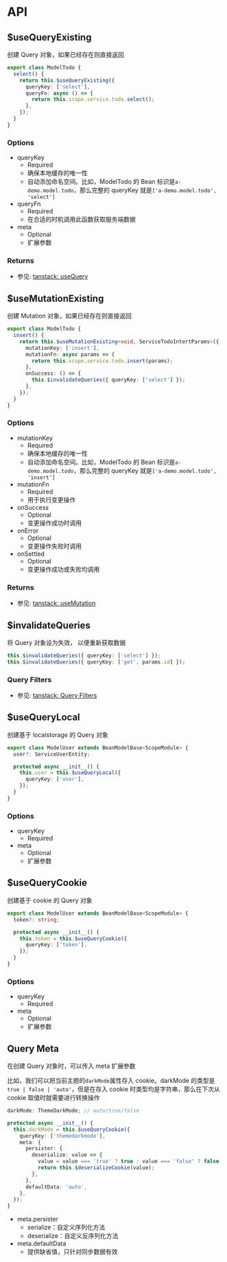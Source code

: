 # API

## $useQueryExisting

创建 Query 对象，如果已经存在则直接返回

```typescript
export class ModelTodo {
  select() {
    return this.$useQueryExisting({
      queryKey: ['select'],
      queryFn: async () => {
        return this.scope.service.todo.select();
      },
    });
  }
}
```

### Options

- queryKey
  - Required
  - 确保本地缓存的唯一性
  - 自动添加命名空间。比如，ModelTodo 的 Bean 标识是`a-demo.model.todo`，那么完整的 queryKey 就是`['a-demo.model.todo', 'select']`
- queryFn
  - Required
  - 在合适的时机调用此函数获取服务端数据
- meta
  - Optional
  - 扩展参数

### Returns

- 参见: [tanstack: useQuery](https://tanstack.com/query/latest/docs/framework/vue/reference/useQuery)

## $useMutationExisting

创建 Mutation 对象，如果已经存在则直接返回

```typescript
export class ModelTodo {
  insert() {
    return this.$useMutationExisting<void, ServiceTodoIntertParams>({
      mutationKey: ['insert'],
      mutationFn: async params => {
        return this.scope.service.todo.insert(params);
      },
      onSuccess: () => {
        this.$invalidateQueries({ queryKey: ['select'] });
      },
    });
  }
}
```

### Options

- mutationKey
  - Required
  - 确保本地缓存的唯一性
  - 自动添加命名空间。比如，ModelTodo 的 Bean 标识是`a-demo.model.todo`，那么完整的 queryKey 就是`['a-demo.model.todo', 'insert']`
- mutationFn
  - Required
  - 用于执行变更操作
- onSuccess
  - Optional
  - 变更操作成功时调用
- onError
  - Optional
  - 变更操作失败时调用
- onSettled
  - Optional
  - 变更操作成功或失败均调用

### Returns

- 参见: [tanstack: useMutation](https://tanstack.com/query/latest/docs/framework/vue/reference/useMutation)

## $invalidateQueries

将 Query 对象设为失效， 以便重新获取数据

```typescript
this.$invalidateQueries({ queryKey: ['select'] });
this.$invalidateQueries({ queryKey: ['get', params.id] });
```

### Query Filters

- 参见: [tanstack: Query Filters](https://tanstack.com/query/latest/docs/framework/vue/guides/filters#query-filters)

## $useQueryLocal

创建基于 localstorage 的 Query 对象

```typescript
export class ModelUser extends BeanModelBase<ScopeModule> {
  user?: ServiceUserEntity;

  protected async __init__() {
    this.user = this.$useQueryLocal({
      queryKey: ['user'],
    });
  }
}
```

### Options

- queryKey
  - Required
- meta
  - Optional
  - 扩展参数

## $useQueryCookie

创建基于 cookie 的 Query 对象

```typescript
export class ModelUser extends BeanModelBase<ScopeModule> {
  token?: string;

  protected async __init__() {
    this.token = this.$useQueryCookie({
      queryKey: ['token'],
    });
  }
}
```

### Options

- queryKey
  - Required
- meta
  - Optional
  - 扩展参数

## Query Meta

在创建 Query 对象时，可以传入 meta 扩展参数

比如，我们可以把当前主题的`darkMode`属性存入 cookie。darkMode 的类型是`true | false | 'auto'`，但是在存入 cookie 时类型均是字符串，那么在下次从 cookie 取值时就需要进行转换操作

```typescript
darkMode: ThemeDarkMode; // auto/true/false

protected async __init__() {
  this.darkMode = this.$useQueryCookie({
    queryKey: ['themedarkmode'],
    meta: {
      persister: {
        deserialize: value => {
          value = value === 'true' ? true : value === 'false' ? false : !value ? undefined : value;
          return this.$deserializeCookie(value);
        },
      },
      defaultData: 'auto',
    },
  });
}
```

- meta.persister
  - serialize：自定义序列化方法
  - deserialize：自定义反序列化方法
- meta.defaultData
  - 提供缺省值，只针对同步数据有效
